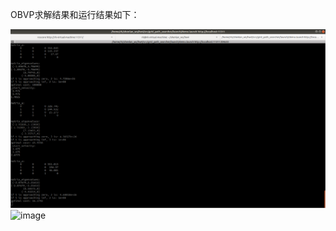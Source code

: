 OBVP求解结果和运行结果如下：

![image](https://github.com/Rao-Kai/Path-Planning/blob/main/OBVP%E6%B1%82%E8%A7%A3/images/OBVP%E8%AE%A1%E7%AE%97%E7%BB%93%E6%9E%9C.png)
![image]()
